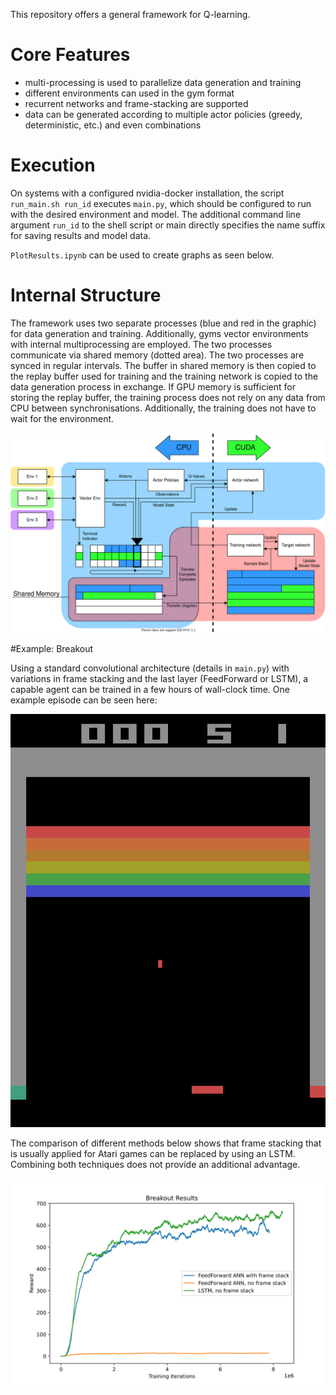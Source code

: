 This repository offers a general framework for Q-learning.

# Core Features

- multi-processing is used to parallelize data generation and training
- different environments can used in the gym format
- recurrent networks and frame-stacking are supported
- data can be generated according to multiple actor policies (greedy, deterministic, etc.) and even combinations

# Execution

On systems with a configured nvidia-docker installation, the script
`run_main.sh run_id` executes `main.py`, which should be configured to run with the
desired environment and model. The additional command line argument `run_id` to the shell
script or main directly specifies the name suffix for saving results and model
data.

`PlotResults.ipynb` can be used to create graphs as seen below.

# Internal Structure

The framework uses two separate processes (blue and red in the graphic) for data generation and training.
Additionally, gyms vector environments with internal multiprocessing are employed. The two processes communicate
via shared memory (dotted area). The two processes are synced in regular intervals. The buffer in shared memory is
then copied to the replay buffer used for training and the training network is copied to the data generation
process in exchange. If GPU memory is sufficient for storing the replay buffer, the training process does not rely
on any data from CPU between synchronisations. Additionally, the training does not have to wait for the
environment.


![Code Structure](imgs/code_structure.svg)

#Example: Breakout

Using a standard convolutional architecture (details in `main.py`) with variations in frame stacking and
the last layer (FeedForward or LSTM), a capable agent can be trained in a few hours of wall-clock time.
One example episode can be seen here:

![An AI agent playing Breakout](imgs/some_game.gif)


The comparison of different methods below shows that frame stacking that is usually applied for Atari games
can be replaced by using an LSTM. Combining both techniques does not provide an additional advantage.

![Breakout Results](imgs/results.svg)


